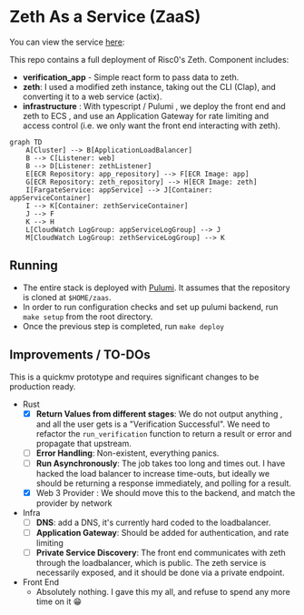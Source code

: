 # Zeth As a Service (ZaaS)

You can view the service [here](http://net-lb-bd44876-1703206818.us-east-1.elb.amazonaws.com:3000/): 

This repo contains a full deployment of Risc0's Zeth. Component includes:

- **verification_app** - Simple react form to pass data to zeth.
- **zeth**: I used a modified zeth instance, taking out the CLI (Clap), and converting it to a web service (actix). 
- **infrastructure** : With typescript / Pulumi , we deploy the front end and zeth to ECS , and use an Application Gateway for rate limiting and access control (i.e. we only want the front end interacting with zeth). 

```mermaid
graph TD
    A[Cluster] --> B[ApplicationLoadBalancer]
    B --> C[Listener: web]
    B --> D[Listener: zethListener]
    E[ECR Repository: app_repository] --> F[ECR Image: app]
    G[ECR Repository: zeth_repository] --> H[ECR Image: zeth]
    I[FargateService: appService] --> J[Container: appServiceContainer]
    I --> K[Container: zethServiceContainer]
    J --> F
    K --> H
    L[CloudWatch LogGroup: appServiceLogGroup] --> J
    M[CloudWatch LogGroup: zethServiceLogGroup] --> K
```

## Running

- The entire stack is deployed with [Pulumi](https://www.pulumi.com/docs/). It assumes that the repository is cloned at `$HOME/zaas`. 
- In order to run configuration checks and set up pulumi backend, run `make setup` from the root directory.
- Once the previous step is completed, run `make deploy`


## Improvements / TO-DOs

This is a quickmv  prototype and requires significant changes to be production ready.

- Rust
  - [x] **Return Values from different stages**: We do not output anything , and all the user gets is a "Verification Successful". We need to refactor the `run_verification` function to return a result or error and propagate that upstream.
  - [ ] **Error Handling**: Non-existent, everything panics. 
  - [ ] **Run Asynchronously**: The job takes too long and times out. I have hacked the load balancer to increase time-outs, but ideally we should be returning a response immediately, and polling for a result.
  - [x] Web 3 Provider : We should move this to the backend, and match the provider by network
  
- Infra
  - [ ] **DNS**: add a DNS, it's currently hard coded to the loadbalancer.
  - [ ] **Application Gateway**: Should be added for authentication, and rate limiting
  - [ ] **Private Service Discovery**: The front end communicates with zeth through the loadbalancer, which is public. The zeth service is necessarily exposed, and it should be done via a private endpoint.
- Front End
  - Absolutely nothing. I gave this my all, and refuse to spend any more time on it :grin:


